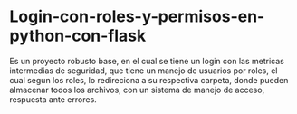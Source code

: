 # Login-con-roles-y-permisos-en-python-con-flask
Es un proyecto robusto base, en el cual se tiene un login con las metricas intermedias de seguridad, que tiene un manejo de usuarios por roles, el cual segun los roles, lo redireciona a su respectiva carpeta, donde pueden almacenar todos los archivos, con un sistema de manejo de acceso, respuesta ante errores.
